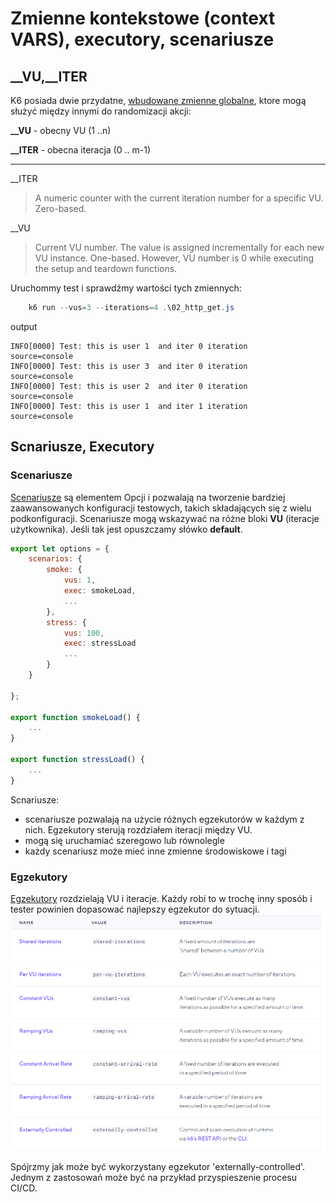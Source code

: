 # Zmienne kontekstowe (context VARS), executory, scenariusze

## __VU,__ITER
K6 posiada dwie przydatne, [wbudowane zmienne globalne](https://k6.io/docs/using-k6/execution-context-variables/), ktore mogą służyć między innymi do randomizacji akcji:

**__VU** - obecny VU (1 ..n)

**__ITER** - obecna iteracja (0 .. m-1)
***
__ITER

> A numeric counter with the current iteration number for a specific VU. Zero-based.

__VU
> Current VU number. The value is assigned incrementally for each new VU instance. One-based. However, VU number is 0 while executing the setup and teardown functions.

Uruchommy test i sprawdźmy wartości tych zmiennych:
```powershell
    k6 run --vus=3 --iterations=4 .\02_http_get.js
```
output
```shell
INFO[0000] Test: this is user 1  and iter 0 iteration    source=console
INFO[0000] Test: this is user 3  and iter 0 iteration    source=console                                                 INFO[0000] Test: this is user 2  and iter 0 iteration    source=console                                                 INFO[0000] Test: this is user 1  and iter 1 iteration    source=console
```
## Scnariusze, Executory

### Scenariusze
[Scenariusze](https://k6.io/docs/using-k6/scenarios) są elementem Opcji i pozwalają na tworzenie bardziej zaawansowanych konfiguracji testowych, takich składających się z wielu 
podkonfiguracji. Scenariusze mogą wskazywać na różne bloki __VU__ (iteracje użytkownika). Jeśli tak jest opuszczamy słówko __default__.

```javascript
export let options = {
    scenarios: {
        smoke: {
            vus: 1,
            exec: smokeLoad,
            ...
        },
        stress: {
            vus: 100,
            exec: stressLoad
            ...
        }
    }

};

export function smokeLoad() { 
    ...
}

export function stressLoad() { 
    ...
}
```

Scnariusze:
- scenariusze pozwalają na użycie różnych egzekutorów w każdym z nich. Egzekutory sterują rozdziałem iteracji między VU.
- mogą się uruchamiać szeregowo lub równolegle
- każdy scenariusz może mieć inne zmienne środowiskowe i tagi

### Egzekutory


[Egzekutory](https://k6.io/docs/using-k6/scenarios/executors/) rozdzielają VU i iteracje. Każdy robi to w trochę inny sposób i tester powinien dopasować najlepszy egzekutor do sytuacji.
![cookies](img/executors.png)

Spójrzmy jak może być wykorzystany egzekutor 'externally-controlled'. Jednym z zastosowań może być na przykład przyspieszenie procesu CI/CD.